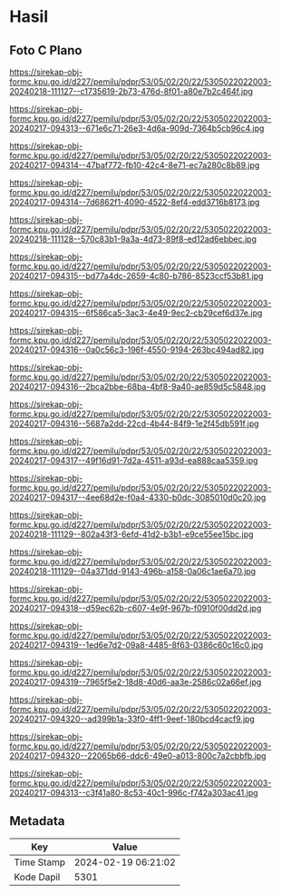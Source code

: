 # Hasil

## Foto C Plano

https://sirekap-obj-formc.kpu.go.id/d227/pemilu/pdpr/53/05/02/20/22/5305022022003-20240218-111127--c1735619-2b73-476d-8f01-a80e7b2c464f.jpg

https://sirekap-obj-formc.kpu.go.id/d227/pemilu/pdpr/53/05/02/20/22/5305022022003-20240217-094313--671e6c71-26e3-4d6a-909d-7364b5cb96c4.jpg

https://sirekap-obj-formc.kpu.go.id/d227/pemilu/pdpr/53/05/02/20/22/5305022022003-20240217-094314--47baf772-fb10-42c4-8e71-ec7a280c8b89.jpg

https://sirekap-obj-formc.kpu.go.id/d227/pemilu/pdpr/53/05/02/20/22/5305022022003-20240217-094314--7d6862f1-4090-4522-8ef4-edd3716b8173.jpg

https://sirekap-obj-formc.kpu.go.id/d227/pemilu/pdpr/53/05/02/20/22/5305022022003-20240218-111128--570c83b1-9a3a-4d73-89f8-ed12ad6ebbec.jpg

https://sirekap-obj-formc.kpu.go.id/d227/pemilu/pdpr/53/05/02/20/22/5305022022003-20240217-094315--bd77a4dc-2659-4c80-b786-8523ccf53b81.jpg

https://sirekap-obj-formc.kpu.go.id/d227/pemilu/pdpr/53/05/02/20/22/5305022022003-20240217-094315--6f586ca5-3ac3-4e49-9ec2-cb29cef6d37e.jpg

https://sirekap-obj-formc.kpu.go.id/d227/pemilu/pdpr/53/05/02/20/22/5305022022003-20240217-094316--0a0c56c3-196f-4550-9194-263bc494ad82.jpg

https://sirekap-obj-formc.kpu.go.id/d227/pemilu/pdpr/53/05/02/20/22/5305022022003-20240217-094316--2bca2bbe-68ba-4bf8-9a40-ae859d5c5848.jpg

https://sirekap-obj-formc.kpu.go.id/d227/pemilu/pdpr/53/05/02/20/22/5305022022003-20240217-094316--5687a2dd-22cd-4b44-84f9-1e2f45db591f.jpg

https://sirekap-obj-formc.kpu.go.id/d227/pemilu/pdpr/53/05/02/20/22/5305022022003-20240217-094317--49f16d91-7d2a-4511-a93d-ea888caa5359.jpg

https://sirekap-obj-formc.kpu.go.id/d227/pemilu/pdpr/53/05/02/20/22/5305022022003-20240217-094317--4ee68d2e-f0a4-4330-b0dc-3085010d0c20.jpg

https://sirekap-obj-formc.kpu.go.id/d227/pemilu/pdpr/53/05/02/20/22/5305022022003-20240218-111129--802a43f3-6efd-41d2-b3b1-e9ce55ee15bc.jpg

https://sirekap-obj-formc.kpu.go.id/d227/pemilu/pdpr/53/05/02/20/22/5305022022003-20240218-111129--04a371dd-9143-496b-a158-0a06c1ae6a70.jpg

https://sirekap-obj-formc.kpu.go.id/d227/pemilu/pdpr/53/05/02/20/22/5305022022003-20240217-094318--d59ec62b-c607-4e9f-967b-f0910f00dd2d.jpg

https://sirekap-obj-formc.kpu.go.id/d227/pemilu/pdpr/53/05/02/20/22/5305022022003-20240217-094319--1ed6e7d2-09a8-4485-8f63-0386c60c16c0.jpg

https://sirekap-obj-formc.kpu.go.id/d227/pemilu/pdpr/53/05/02/20/22/5305022022003-20240217-094319--7965f5e2-18d8-40d6-aa3e-2586c02a66ef.jpg

https://sirekap-obj-formc.kpu.go.id/d227/pemilu/pdpr/53/05/02/20/22/5305022022003-20240217-094320--ad399b1a-33f0-4ff1-9eef-180bcd4cacf9.jpg

https://sirekap-obj-formc.kpu.go.id/d227/pemilu/pdpr/53/05/02/20/22/5305022022003-20240217-094320--22065b66-ddc6-49e0-a013-800c7a2cbbfb.jpg

https://sirekap-obj-formc.kpu.go.id/d227/pemilu/pdpr/53/05/02/20/22/5305022022003-20240217-094313--c3f41a80-8c53-40c1-996c-f742a303ac41.jpg


## Metadata

| Key        | Value               |
| ---------- | ------------------- |
| Time Stamp | 2024-02-19 06:21:02 |
| Kode Dapil | 5301                |



